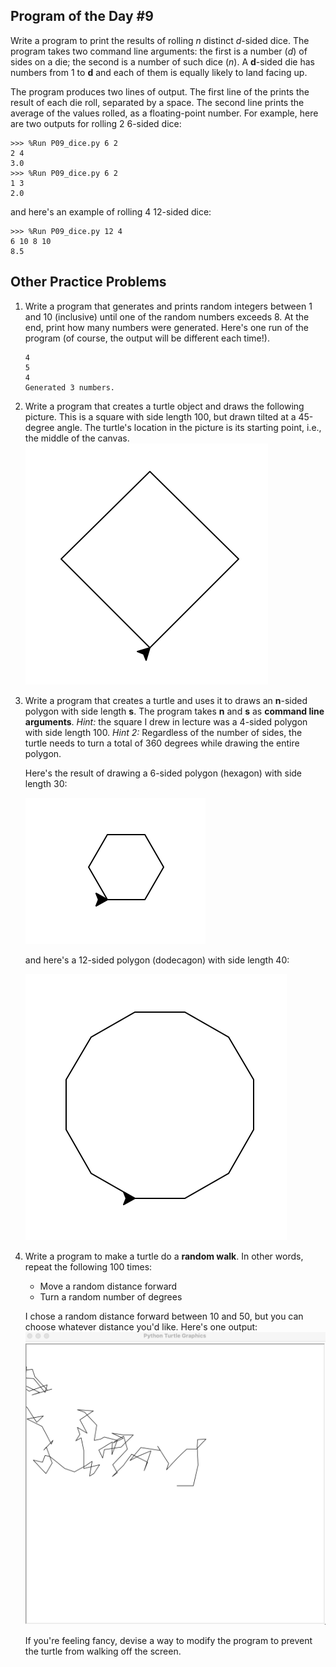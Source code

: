 

## Program of the Day #9

Write a program to print the results of rolling $n$ distinct $d$-sided dice. The program takes two command line arguments: the first is a number ($d$) of sides on a die; the second is a number of such dice ($n$). A **d**-sided die has numbers from 1 to **d** and each of them is equally likely to land facing up. 

The program produces two lines of output. The first line of the prints the result of each die roll, separated by a space. The second line prints the average of the values rolled, as a floating-point number. For example, here are two outputs for rolling 2 6-sided dice:

```
>>> %Run P09_dice.py 6 2
2 4 
3.0
>>> %Run P09_dice.py 6 2
1 3 
2.0
```

and here's an example of rolling 4 12-sided dice:

```
>>> %Run P09_dice.py 12 4
6 10 8 10 
8.5 
```



## Other Practice Problems

1. Write a program that generates and prints random integers between 1 and 10 (inclusive) until one of the random numbers exceeds 8. At the end, print how many numbers were generated. Here's one run of the program (of course, the output will be different each time!).

   ```
   4
   5
   4
   Generated 3 numbers.
   ```

3. Write a program that creates a turtle object and draws the following picture. This is a square with side length 100, but drawn tilted at a 45-degree angle. The turtle's location in the picture is its starting point, i.e., the middle of the canvas.
   ![](P09_diamond.png)

4. Write a program that creates a turtle and uses it to draws an **n**-sided polygon with side length **s**. The program takes **n** and **s** as **command line arguments**. *Hint:* the square I drew in lecture was a 4-sided polygon with side length 100. *Hint 2:* Regardless of the number of sides, the turtle needs to turn a total of 360 degrees while drawing the entire polygon.

   Here's the result of drawing a 6-sided polygon (hexagon) with side length 30:

   ![](P09_hexagon.png)

   and here's a 12-sided polygon (dodecagon) with side length 40:

   ![](P09_dodecahedron.png)

5. Write a program to make a turtle do a **random walk**. In other words, repeat the following 100 times:

   * Move a random distance forward
   * Turn a random number of degrees

   I chose a random distance forward between 10 and 50, but you can choose whatever distance you'd like. Here's one output:![](P09_walk.png)

   If you're feeling fancy, devise a way to modify the program to prevent the turtle from walking off the screen.